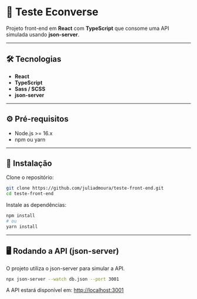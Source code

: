 # 🚀 Teste Econverse

Projeto front-end em **React** com **TypeScript** que consome uma API simulada usando **json-server**.  

---

## 🛠 Tecnologias

- **React**  
- **TypeScript**  
- **Sass / SCSS**  
- **json-server**  

---

## ⚙️ Pré-requisitos

- Node.js >= 16.x  
- npm ou yarn  

---

## 💾 Instalação

Clone o repositório:

```bash
git clone https://github.com/juliadmoura/teste-front-end.git
cd teste-front-end
```

Instale as dependências:

```bash
npm install
# ou
yarn install
```

---

## 🖥 Rodando a API (json-server)

O projeto utiliza o json-server para simular a API.

```bash
npx json-server --watch db.json --port 3001
```

A API estará disponível em: <http://localhost:3001>
